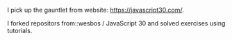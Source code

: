 I pick up the gauntlet from website: https://javascript30.com/.

I forked repositors from::wesbos / JavaScript 30 and solved exercises using tutorials.
